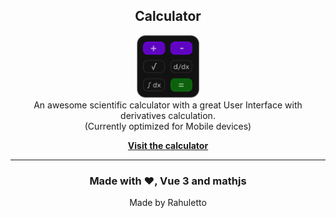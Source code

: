  <h2 align=center>Calculator</h2>

<div align= center>
<img width="100px" src="public/android-chrome-512x512.png"/><br>
  An awesome scientific calculator with a great User Interface with derivatives calculation.
 <br>
(Currently optimized for Mobile devices)
<br>

<a href="https://calculator.netlify.app"><b>Visit the calculator</b></a>

 ---

### Made with ♥️, Vue 3 and mathjs

Made by Rahuletto

</div>
